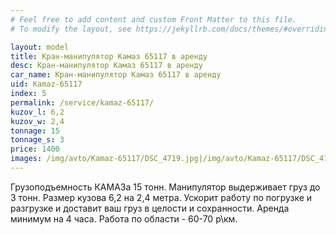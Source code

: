 ```yaml
---
# Feel free to add content and custom Front Matter to this file.
# To modify the layout, see https://jekyllrb.com/docs/themes/#overriding-theme-defaults

layout: model
title: Кран-манипулятор Камаз 65117 в аренду
desc: Кран-манипулятор Камаз 65117 в аренду
car_name: Кран-манипулятор Камаз 65117 в аренду
uid: Kamaz-65117
index: 5
permalink: /service/kamaz-65117/
kuzov_l: 6,2
kuzov_w: 2,4
tonnage: 15
tonnage_s: 3
price: 1400
images: /img/avto/Kamaz-65117/DSC_4719.jpg|/img/avto/Kamaz-65117/DSC_4731.jpg|/img/avto/Kamaz-65117/DSC_4738.jpg
---
```


Грузоподъемность КАМАЗа 15 тонн. 
Манипулятор выдерживает груз до 3 тонн. 
Размер кузова 6,2 на 2,4 метра. 
Ускорит работу по погрузке и разгрузке и доставит ваш груз в целости и сохранности. 
Аренда минимум на 4 часа. Работа по области - 60-70 р\км.